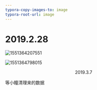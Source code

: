 ```yaml
---
typora-copy-images-to: image
typora-root-url: image
---
```


# 2019.2.28

![1551364207551](/1551364207551.png)

![1551364798015](/1551364798015.png)

<center> 2019.3.7</center>

等小瞳清理来的数据

